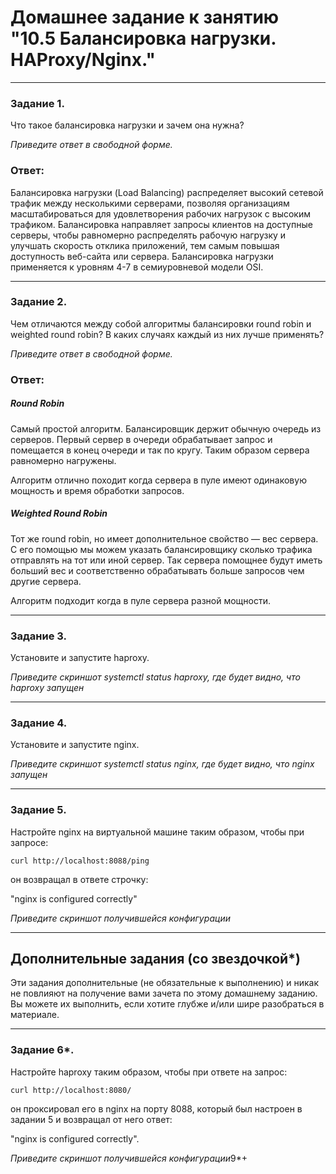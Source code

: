 # Домашнее задание к занятию "10.5 Балансировка нагрузки. HAProxy/Nginx."

---

### Задание 1.

Что такое балансировка нагрузки и зачем она нужна? 

*Приведите ответ в свободной форме.*

### Ответ:

Балансировка нагрузки (Load Balancing) распределяет высокий сетевой трафик между несколькими серверами, позволяя организациям масштабироваться для удовлетворения рабочих нагрузок с высоким трафиком. 
Балансировка направляет запросы клиентов на доступные серверы, чтобы равномерно распределять рабочую нагрузку и улучшать скорость отклика приложений, тем самым повышая доступность веб-сайта или сервера.
Балансировка нагрузки применяется к уровням 4-7 в семиуровневой модели OSI.

---

### Задание 2.

Чем отличаются между собой алгоритмы балансировки round robin и weighted round robin? В каких случаях каждый из них лучше применять? 

*Приведите ответ в свободной форме.*

### Ответ:

##### Round Robin
Самый простой алгоритм. Балансировщик держит обычную очередь из серверов. Первый сервер в очереди обрабатывает запрос и помещается в конец очереди и так по кругу. Таким образом сервера равномерно нагружены.

Алгоритм отлично походит когда сервера в пуле имеют одинаковую мощность и время обработки запросов.

##### Weighted Round Robin
Тот же round robin, но имеет дополнительное свойство — вес сервера. С его помощью мы можем указать балансировщику сколько трафика отправлять на тот или иной сервер. Так сервера помощнее будут иметь больший вес и соответственно обрабатывать больше запросов чем другие сервера.

Алгоритм подходит когда в пуле сервера разной мощности.

---

### Задание 3.

Установите и запустите haproxy.

*Приведите скриншот systemctl status haproxy, где будет видно, что haproxy запущен*

---

### Задание 4.

Установите и запустите nginx.

*Приведите скриншот systemctl status nginx, где будет видно, что nginx запущен*

---

### Задание 5.

Настройте nginx на виртуальной машине таким образом, чтобы при запросе:

`curl http://localhost:8088/ping`

он возвращал в ответе строчку: 

"nginx is configured correctly"

*Приведите скриншот получившейся конфигурации*

---

## Дополнительные задания (со звездочкой*)

Эти задания дополнительные (не обязательные к выполнению) и никак не повлияют на получение вами зачета по этому домашнему заданию. Вы можете их выполнить, если хотите глубже и/или шире разобраться в материале.

---

### Задание 6*.

Настройте haproxy таким образом, чтобы при ответе на запрос:

`curl http://localhost:8080/`

он проксировал его в nginx на порту 8088, который был настроен в задании 5 и возвращал от него ответ: 

"nginx is configured correctly". 

*Приведите скриншот получившейся конфигурации*9*+
